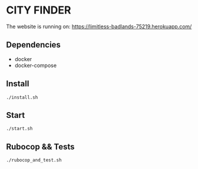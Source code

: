 # CITY FINDER

The website is running on:
https://limitless-badlands-75219.herokuapp.com/

## Dependencies
* docker
* docker-compose

## Install
```shell
./install.sh
```

## Start
```shell
./start.sh
```

## Rubocop && Tests
```shell
./rubocop_and_test.sh
```

